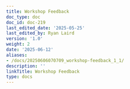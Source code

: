 ```yaml
---
title: Workshop Feedback
doc_type: doc
doc_id: doc-219
last_edited_date: '2025-05-25'
last_edited_by: Ryan Laird
version: '1.0'
weight: 2
date: '2025-06-12'
aliases:
- /docs/20250606070709_workshop-feedback_1_1/
description: ''
linkTitle: Workshop Feedback
type: docs
---
```


